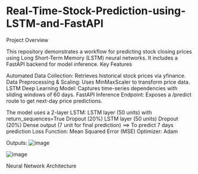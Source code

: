 # Real-Time-Stock-Prediction-using-LSTM-and-FastAPI

Project Overview

This repository demonstrates a workflow for predicting stock closing prices using Long Short-Term Memory (LSTM) neural networks.
It includes a FastAPI backend for model inference.
Key Features

Automated Data Collection: Retrieves historical stock prices via yfinance.
Data Preprocessing & Scaling: Uses MinMaxScaler to transform price data.
LSTM Deep Learning Model: Captures time-series dependencies with sliding windows of 60 days.
FastAPI Inference Endpoint: Exposes a /predict route to get next-day price predictions.


The model uses a 2-layer LSTM:
LSTM layer (50 units) with return_sequences=True
Dropout (20%)
LSTM layer (50 units)
Dropout (20%)
Dense output (7 unit for final prediction) ==> To predict 7 days prediction
Loss Function: Mean Squared Error (MSE)
Optimizer: Adam

Outputs:
![image](https://github.com/user-attachments/assets/1b86a4f8-cd7d-46dc-9349-ebda781282f1)

![image](https://github.com/user-attachments/assets/c1db5aaf-8770-4a24-ba0a-d9ae508ce4de)


Neural Network Architecture



